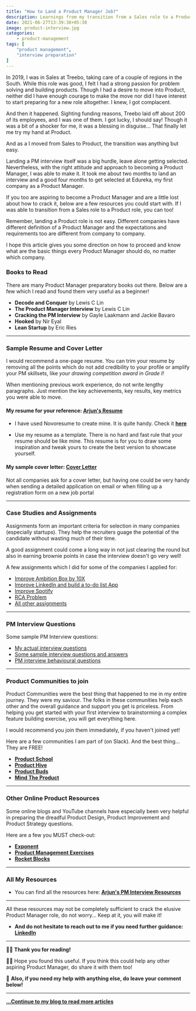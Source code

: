 ```yaml
---
title: "How to Land a Product Manager Job?"
description: Learnings from my transition from a Sales role to a Product role. A handy guide for all the aspiring Product Managers
date: 2021-06-27T13:39:38+05:30
image: product-interview.jpg
categories:
    - product-management
tags: [
    "product management",
    "interview preparation"
]
---
```


In 2019, I was in Sales at Treebo, taking care of a couple of regions in the South. While this role was good, I felt I had a strong passion for problem solving and building products. Though I had a desire to move into Product, neither did I have enough courage to make the move nor did I have interest to start preparing for a new role altogether. I knew, I got complacent.

And then it happened. Sighting funding reasons, Treebo laid off about 200 of its employees, and I was one of them. I got lucky, I should say! Though it was a bit of a shocker for me, it was a blessing in disguise... That finally let me try my hand at Product.

And as a I moved from Sales to Product, the transition was anything but easy.

Landing a PM interview itself was a big hurdle, leave alone getting selected. Nevertheless, with the right attitude and approach to becoming a Product Manager, I was able to make it. It took me about two months to land an interview and a good four months to get selected at Edureka, my first company as a Product Manager.

If you too are aspiring to become a Product Manager and are a little lost about how to crack it, below are a few resources you could start with. If I was able to transition from a Sales role to a Product role, you can too!

Remember, landing a Product role is not easy. Different companies have different definition of a Product Manager and the expectations and requirements too are different from company to company.

I hope this article gives you some direction on how to proceed and know what are the basic things every Product Manager should do, no matter which company.

### Books to Read
There are many Product Manager preparatory books out there. Below are a few which I read and found them very useful as a beginner!
* **Decode and Conquer** by Lewis C Lin
* **The Product Manager Interview** by Lewis C Lin
* **Cracking the PM Interview** by Gayle Laakmann and Jackie Bavaro
* **Hooked** by Nir Eyal
* **Lean Startup** by Eric Ries

---
### Sample Resume and Cover Letter
I would recommend a one-page resume. You can trim your resume by removing all the points which do not add credibility to your profile or amplify your PM skillsets, like *your drawing competition award in Grade I!*

When mentioning previous work experience, do not write lengthy paragraphs. Just mention the key achievements, key results, key metrics you were able to move.

#### My resume for your reference: **[Arjun's Resume](https://drive.google.com/file/d/14IWU6OwcOl8Kmev910cTNwVJ0Plxv1a-/view?usp=sharing)**

* I have used Novoresume to create mine. It is quite handy. Check it **[here](https://novoresume.com/)**

* Use my resume as a template. There is no hard and fast rule that your resume should be like mine. This resume is for you to draw some inspiration and tweak yours to create the best version to showcase yourself.

#### My sample cover letter: **[Cover Letter](https://docs.google.com/document/d/1oqJn3dSLfG8q4YiZZncJaDjCwbtIHiynoxnfdHfsHuI/edit?usp=sharing)**
Not all companies ask for a cover letter, but having one could be very handy when sending a detailed application on email or when filling up a registration form on a new job portal


---
### Case Studies and Assignments
Assignments form an important criteria for selection in many companies (especially startups). They help the recruiters guage the potential of the candidate without wasting much of their time.

A good assignment could come a long way in not just clearing the round but also in earning brownie points in case the interview doesn't go very well!

A few assignments which I did for some of the companies I applied for:

* [Improve Ambition Box by 10X](https://docs.google.com/presentation/d/1Bg9l04iF8ON0eqo_K2CRUC690H-R7f9UNkPBtEk-k8g/edit?usp=sharing)
* [Improve LinkedIn and build a to-do list App](https://docs.google.com/document/d/1GLZQJywmcQttOWLUgd_o3E3gh9pXHpJ3NWRPxzqNPYQ/edit?usp=sharing)
* [Improve Spotify](https://docs.google.com/document/d/1QCuFb7sIIrtZMNmlQsRsnDZinQaF0eq5DzZOVQFwIGE/edit?usp=sharing)
* [RCA Problem](https://docs.google.com/document/d/12R7EpyRcHf9hGi8wbyI8kyoPTlBwi2_bks40vaY8bIc/edit?usp=sharing)
* [All other assignments](https://drive.google.com/drive/folders/1fTi56TYCOeGHjy9pfbYp_G4A2dtewGUh?usp=sharing)

---

### PM Interview Questions
Some sample PM Interview questions:
* [My actual interview questions](https://docs.google.com/document/d/1l5m-Rjt1wvdZpOyRCA874AS5fh9ffxuGRXqoVi16s9o/edit?usp=sharing)
* [Some sample interview questions and answers](https://docs.google.com/document/d/1xAgHikWfE2XHxyw1W0JjbXs1fi7DWHyTS8fjcPRI6ro/edit?usp=sharing)
* [PM interview behavioural questions](https://docs.google.com/document/d/1KMeQf5wOsefe6FiDF-9ivbW7oDkgatUb8o7SGRqVDwQ/edit?usp=sharing)

---

### Product Communities to join
Product Communities were the best thing that happened to me in my entire journey. They were my saviour. The folks in these communities help each other and the overall guidance and support you get is priceless. From helping you get started with your first interview to brainstorming a complex feature building exercise, you will get everything here.

I would recommend you join them immediately, if you haven't joined yet!

Here are a few communities I am part of (on Slack). And the best thing... They are FREE!
* **[Product School](https://product-school.slack.com)**
* **[Product Hive](https://product-hive.slack.com)**
* **[Product Buds](https://productbuds.slack.com)**
* **[Mind The Product](https://mindtheproduct.slack.com)**

---
### Other Online Product Resources
Some online blogs and YouTube channels have especially been very helpful in preparing the dreadful Product Design, Product Improvement and Product Strategy questions.

Here are a few you MUST check-out:
* **[Exponent](https://www.youtube.com/channel/UCjm_qVkCPjOVDz9BWjNqO9A)**
* **[Product Management Exercises](https://www.productmanagementexercises.com/)**
* **[Rocket Blocks](https://www.rocketblocks.me/)**

---
### All My Resources
* You can find all the resources here: **[Arjun's PM Interview Resources](https://drive.google.com/drive/folders/1Vka40EVTvvKytLQD_we43wi-Mh0TfRhc?usp=sharing)**

---

All these resources may not be completely sufficient to crack the elusive Product Manager role, do not worry... Keep at it, you will make it!
* **And do not hesitate to reach out to me if you need further guidance: [LinkedIn](https://linkedin.com/in/harisharjun)**

---
🙏🏼 **Thank you for reading!**

👍🏼 Hope you found this useful. If you think this could help any other aspiring Product Manager, do share it with them too!

💬 **Also, if you need my help with anything else, do leave your comment below!**

---

**[...Continue to my blog to read more articles](/)**